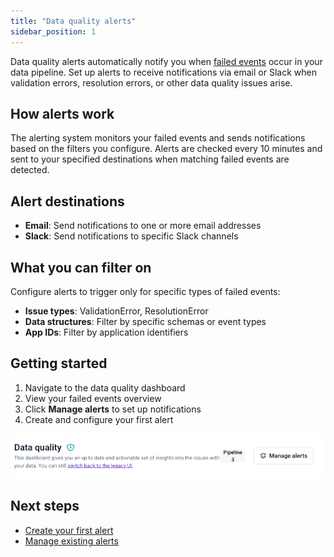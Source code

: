 ```yaml
---
title: "Data quality alerts"
sidebar_position: 1
---
```


Data quality alerts automatically notify you when [failed events](/docs/fundamentals/failed-events/index.md) occur in your data pipeline. Set up alerts to receive notifications via email or Slack when validation errors, resolution errors, or other data quality issues arise.

## How alerts work

The alerting system monitors your failed events and sends notifications based on the filters you configure. Alerts are checked every 10 minutes and sent to your specified destinations when matching failed events are detected.

## Alert destinations

- **Email**: Send notifications to one or more email addresses
- **Slack**: Send notifications to specific Slack channels

## What you can filter on

Configure alerts to trigger only for specific types of failed events:

- **Issue types**: ValidationError, ResolutionError
- **Data structures**: Filter by specific schemas or event types
- **App IDs**: Filter by application identifiers

## Getting started

1. Navigate to the data quality dashboard
2. View your failed events overview
3. Click **Manage alerts** to set up notifications
4. Create and configure your first alert

![Data Quality Dashboard overview](images/dq_manage_alerts_button.png)

## Next steps

- [Create your first alert](/docs/data-product-studio/data-quality/failed-events/monitoring-failed-events/alerts/data-quality-alerts/creating-alerts/index.md)
- [Manage existing alerts](/docs/data-product-studio/data-quality/failed-events/monitoring-failed-events/alerts/data-quality-alerts/managing-alerts/index.md)
